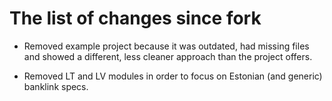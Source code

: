 # The list of changes since fork

- Removed example project because it was outdated, had missing files and showed a different,
  less cleaner approach than the project offers.

- Removed LT and LV modules in order to focus on Estonian (and generic) banklink specs. 
 